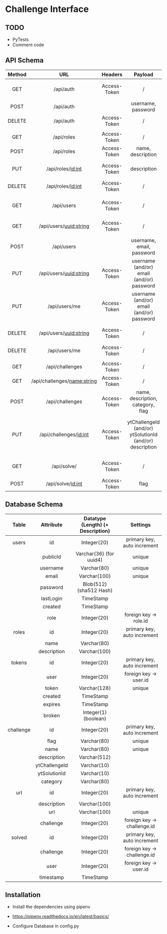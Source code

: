 # Challenge Interface

## TODO
* PyTests
* Comment code

## API Schema
| Method | URL | Headers | Payload | Description | Status |
|:------:|:------------------------------:|:------------:|:-----------------------------------------:|:------------------------------------:|:------:|
| GET | /api/auth | Access-Token | / | Infos über eigenen Account | Done |
| POST | /api/auth |  | username, password | Login | Done |
| DELETE | /api/auth | Access-Token | / | Logout | Done |
|||||||
| GET | /api/roles | Access-Token | / | Get all Roles | Done |
| POST | /api/roles | Access-Token | name, description | Admin: Create Role | Done |
| PUT | /api/roles/<id:int> | Access-Token | description | Admin: Modify Role Description | Done |
| DELETE | /api/roles/<id:int> | Access-Token | / | Admin: Delete Role | Done |
|||||||
| GET | /api/users | Access-Token | / | Admin: Get all Accounts (Infos) | Done |
| GET | /api/users/<uuid:string> | Access-Token | / | Admin: Get Account by UUID | Done |
| POST | /api/users |  | username, email, password | Register a new Account | Done |
| PUT | /api/users/<uuid:string> | Access-Token | username (and/or) email (and/or) password | Admin: Update User (by UUID) | Done |
| PUT | /api/users/me | Access-Token | username (and/or) email (and/or) password | Update your Account | Done |
| DELETE | /api/users/<uuid:string> | Access-Token | / | Admin: Delete User (by UUID) | Done |
| DELETE | /api/users/me | Access-Token | / | Delete your Account | Done |
|||||||
| GET | /api/challenges | Access-Token | / | Get all Challenges | Done |
| GET | /api/challenges/<name:string> | Access-Token | / | Get Challenge | Done |
| POST | /api/challenges | Access-Token | name, description, category, flag | Create Challenge | Done |
| PUT | /api/challenges/<id:int> | Access-Token | ytChallengeId (and/or) ytSolutionId (and/or) description | Update Challenge (Youtube Video IDs and/or Description) | Done |
|||||||
| GET | /api/solve/ | Access-Token | / | Get all solved challenges | Done |
| POST | /api/solve/<id:int> | Access-Token | flag | Solv Challenge | Done | |

## Database Schema
| Table | Attribute | Datatype (Length) (+ Description) | Settings |
|:---------:|:-------------:|:---------------------------------:|:---------------------------:|
| users | id | Integer(20) | primary key, auto increment |
|  | publicId | Varchar(36) (for uuid4) | unique |
|  | username | Varchar(80) | unique |
|  | email | Varchar(100) | unique |
|  | password | Blob(512) (sha512 Hash) |  |
|  | lastLogin | TimeStamp |  |
|  | created | TimeStamp |  |
|  | role | Integer(20) | foreign key -> role.id |
| roles | id | Integer(20) | primary key, auto increment |
|  | name | Varchar(80) |  |
|  | description | Varchar(100) |  |
| tokens | id | Integer(20) | primary key, auto increment |
|  | user | Integer(20) | foreign key -> user.id |
|  | token | Varchar(128) | unique |
|  | created | TimeStamp |  |
|  | expires | TimeStamp |  |
|  | broken | Integer(1) (boolean) |  |
| challenge | id | Integer(20) | primary key, auto increment |  
|  | flag | Varchar(80) | unique |  
|  | name | Varchar(80) | unique |  
|  | description | Varchar(512) |  |  
|  | ytChallengeId | Varchar(10) |  |  
|  | ytSolutionId | Varchar(10) |  |  
|  | category | Varchar(80) | |  
| url | id | Integer(20) | primary key, auto increment |  
|  | description | Varchar(100) |  |  
|  | url | Varchar(100) | unique |
|  | challenge | Integer(20) | foreign key -> challenge.id |  
| solved | id | Integer(20) | primary key, auto increment |  
|  | challenge | Integer(20) | foreign key -> challenge.id |
|  | user | Integer(20) | foreign key -> user.id |  
|  | timestamp | TimeStamp |  |  |

## Installation
* Install the dependencies using pipenv
 * https://pipenv.readthedocs.io/en/latest/basics/

* Configure Database in config.py
